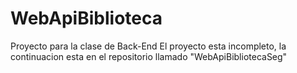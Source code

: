 # WebApiBiblioteca
Proyecto para la clase de Back-End
El proyecto esta incompleto, la continuacion esta en el repositorio llamado "WebApiBibliotecaSeg"
